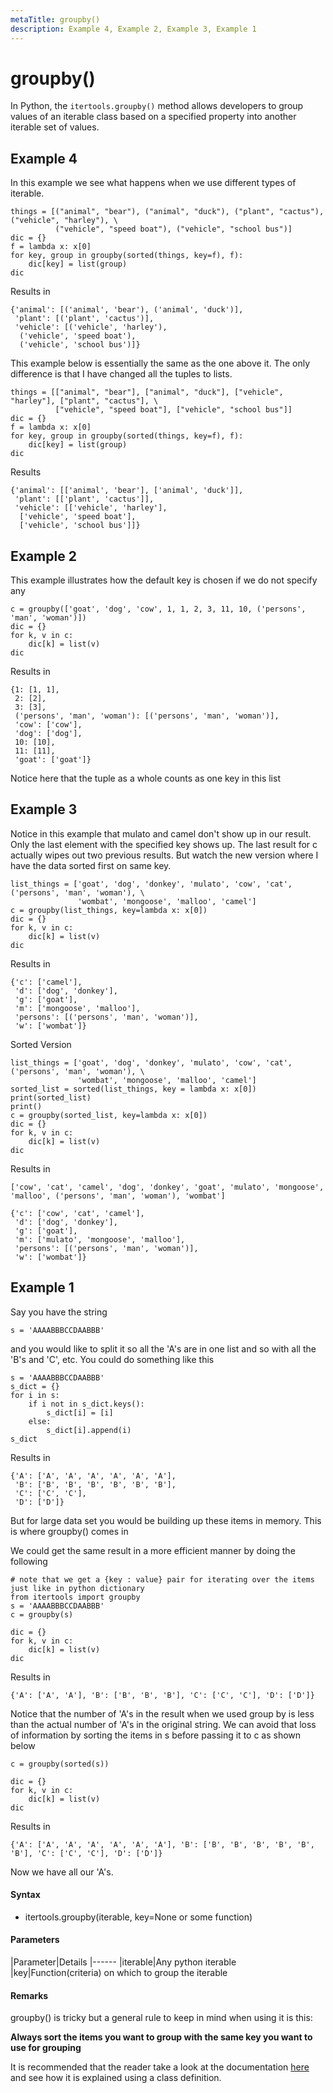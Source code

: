 ```yaml
---
metaTitle: groupby()
description: Example 4, Example 2, Example 3, Example 1
---
```


# groupby()


In Python, the `itertools.groupby()` method allows developers to group values of an iterable class based on a specified property into another iterable set of values.



## Example 4


In this example we see what happens when we use different types of iterable.

```
things = [("animal", "bear"), ("animal", "duck"), ("plant", "cactus"), ("vehicle", "harley"), \
          ("vehicle", "speed boat"), ("vehicle", "school bus")]
dic = {}
f = lambda x: x[0]
for key, group in groupby(sorted(things, key=f), f):
    dic[key] = list(group)
dic

```

Results in

```
{'animal': [('animal', 'bear'), ('animal', 'duck')],
 'plant': [('plant', 'cactus')],
 'vehicle': [('vehicle', 'harley'),
  ('vehicle', 'speed boat'),
  ('vehicle', 'school bus')]}

```

This example below is essentially the same as the one above it. The only difference is that I have changed all the tuples to lists.

```
things = [["animal", "bear"], ["animal", "duck"], ["vehicle", "harley"], ["plant", "cactus"], \
          ["vehicle", "speed boat"], ["vehicle", "school bus"]]
dic = {}
f = lambda x: x[0]
for key, group in groupby(sorted(things, key=f), f):
    dic[key] = list(group)
dic

```

Results

```
{'animal': [['animal', 'bear'], ['animal', 'duck']],
 'plant': [['plant', 'cactus']],
 'vehicle': [['vehicle', 'harley'],
  ['vehicle', 'speed boat'],
  ['vehicle', 'school bus']]}

```



## Example 2


This example illustrates how the default key is chosen if we do not specify any

```
c = groupby(['goat', 'dog', 'cow', 1, 1, 2, 3, 11, 10, ('persons', 'man', 'woman')])
dic = {}
for k, v in c:
    dic[k] = list(v)
dic

```

Results in

```
{1: [1, 1],
 2: [2],
 3: [3],
 ('persons', 'man', 'woman'): [('persons', 'man', 'woman')],
 'cow': ['cow'],
 'dog': ['dog'],
 10: [10],
 11: [11],
 'goat': ['goat']}

```

Notice here that the tuple as a whole counts as one key in this list



## Example 3


Notice in this example that mulato and camel don't show up in our result. Only the last element with the specified key shows up. The last result for c actually wipes out two previous results. But watch the new version where I have the data sorted first on same key.

```
list_things = ['goat', 'dog', 'donkey', 'mulato', 'cow', 'cat', ('persons', 'man', 'woman'), \
               'wombat', 'mongoose', 'malloo', 'camel']
c = groupby(list_things, key=lambda x: x[0])
dic = {}
for k, v in c:
    dic[k] = list(v)
dic

```

Results in

```
{'c': ['camel'],
 'd': ['dog', 'donkey'],
 'g': ['goat'],
 'm': ['mongoose', 'malloo'],
 'persons': [('persons', 'man', 'woman')],
 'w': ['wombat']}

```

Sorted Version

```
list_things = ['goat', 'dog', 'donkey', 'mulato', 'cow', 'cat', ('persons', 'man', 'woman'), \
               'wombat', 'mongoose', 'malloo', 'camel']
sorted_list = sorted(list_things, key = lambda x: x[0])
print(sorted_list)
print()
c = groupby(sorted_list, key=lambda x: x[0])
dic = {}
for k, v in c:
    dic[k] = list(v)
dic

```

Results in

```
['cow', 'cat', 'camel', 'dog', 'donkey', 'goat', 'mulato', 'mongoose', 'malloo', ('persons', 'man', 'woman'), 'wombat']

{'c': ['cow', 'cat', 'camel'],
 'd': ['dog', 'donkey'],
 'g': ['goat'],
 'm': ['mulato', 'mongoose', 'malloo'],
 'persons': [('persons', 'man', 'woman')],
 'w': ['wombat']}

```



## Example 1


Say you have the string

```
s = 'AAAABBBCCDAABBB'

```

and you would like to split it so all the 'A's are in one list and so with all the 'B's and 'C', etc.
You could do something like this

```
s = 'AAAABBBCCDAABBB'
s_dict = {}
for i in s:
    if i not in s_dict.keys():
        s_dict[i] = [i]
    else:
        s_dict[i].append(i)
s_dict

```

Results in

```
{'A': ['A', 'A', 'A', 'A', 'A', 'A'],
 'B': ['B', 'B', 'B', 'B', 'B', 'B'],
 'C': ['C', 'C'],
 'D': ['D']}

```

But for large data set you would be building up these items in memory. This is where groupby() comes in

We could get the same result in a more efficient manner by doing the following

```
# note that we get a {key : value} pair for iterating over the items just like in python dictionary
from itertools import groupby
s = 'AAAABBBCCDAABBB'
c = groupby(s)

dic = {} 
for k, v in c:
    dic[k] = list(v)
dic

```

Results in

```
{'A': ['A', 'A'], 'B': ['B', 'B', 'B'], 'C': ['C', 'C'], 'D': ['D']}

```

Notice that the number of 'A's in the result when we used group by is less than the actual number of 'A's in the original string. We can avoid that loss of information by sorting the items in s before passing it to c as shown below

```
c = groupby(sorted(s))

dic = {} 
for k, v in c:
    dic[k] = list(v)
dic

```

Results in

```
{'A': ['A', 'A', 'A', 'A', 'A', 'A'], 'B': ['B', 'B', 'B', 'B', 'B', 'B'], 'C': ['C', 'C'], 'D': ['D']}

```

Now we have all our 'A's.



#### Syntax


- itertools.groupby(iterable, key=None or some function)



#### Parameters


|Parameter|Details
|------
|iterable|Any python iterable
|key|Function(criteria) on which to group the iterable



#### Remarks


groupby() is tricky but a general rule to keep in mind when using it is this:

**Always sort the items you want to group with the same key you want to use for grouping**

It is recommended that the reader take a look at the documentation [here](https://docs.python.org/3/library/itertools.html#itertools.groupby) and see how it is explained using a class definition.

